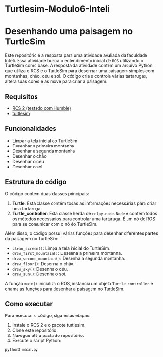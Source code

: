 # Turtlesim-Modulo6-Inteli
# Desenhando uma paisagem no TurtleSim

Este repositório é a resposta para uma atividade avaliada da faculdade Inteli. Essa atividade busca o entendimento inicial de `ROS` utilizando o TurtleSim como base. A resposta da atividade contém um arquivo Python que utiliza o ROS e o TurtleSim para desenhar uma paisagem simples com montanhas, chão, céu e sol. O código cria e controla várias tartarugas, altera suas cores e as move para criar a paisagem. 

## Requisitos

- [ROS 2 (testado com Humble)](https://docs.ros.org/en/humble/Installation.html)
- [turtlesim](http://wiki.ros.org/turtlesim)

## Funcionalidades

- Limpar a tela inicial do TurtleSim
- Desenhar a primeira montanha
- Desenhar a segunda montanha
- Desenhar o chão
- Desenhar o céu
- Desenhar o sol

## Estrutura do código

O código contém duas classes principais:

1. **Turtle**: Esta classe contém todas as informações necessárias para criar uma tartaruga.
2. **Turtle_controller**: Esta classe herda de `rclpy.node.Node` e contém todos os métodos necessários para controlar uma tartaruga. É um nó do ROS para se comunicar com o nó do TurtleSim.

Além disso, o código possui várias funções para desenhar diferentes partes da paisagem no TurtleSim:

- `clean_screen()`: Limpa a tela inicial do TurtleSim.
- `draw_first_mountain()`: Desenha a primeira montanha.
- `draw_second_mountain()`: Desenha a segunda montanha.
- `draw_floor()`: Desenha o chão.
- `draw_sky()`: Desenha o céu.
- `draw_sun()`: Desenha o sol.

A função `main()` inicializa o ROS, instancia um objeto `Turtle_controller` e chama as funções para desenhar a paisagem no TurtleSim.

## Como executar

Para executar o código, siga estas etapas:

1. Instale o ROS 2 e o pacote turtlesim.
2. Clone este repositório.
3. Navegue até a pasta do repositório.
4. Execute o script Python:
```pyhton
python3 main.py
``` 

